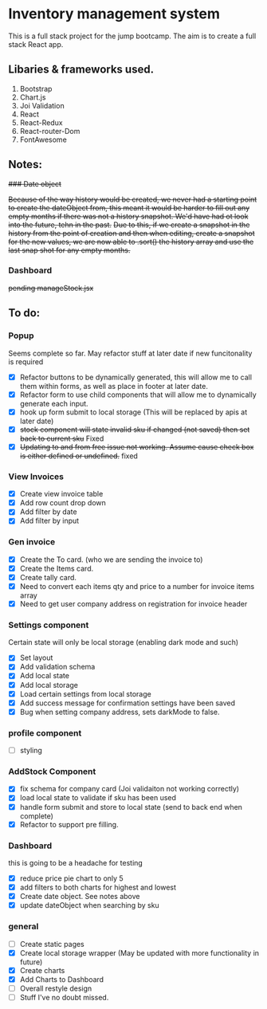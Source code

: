 # Inventory management system

This is a full stack project for the jump bootcamp. The aim is to create a full stack React app.

## Libaries & frameworks used.

1. Bootstrap
2. Chart.js
3. Joi Validation
4. React
5. React-Redux
6. React-router-Dom
7. FontAwesome

## Notes:

~~### Date object~~

~~Because of the way history would be created, we never had a starting point to create the dateObject from, this meant it would be harder to fill out any empty months if there was not a history snapshot. We'd have had ot look into the future, tehn in the past.~~
~~Due to this, if we create a snapshot in the history from the point of creation and then when editing, create a snapshot for the new values, we are now able to .sort() the history array and use the last snap shot for any empty months.~~

### Dashboard

~~pending manageStock.jsx~~

## To do:

### Popup

Seems complete so far. May refactor stuff at later date if new funcitonality is required

- [x] Refactor buttons to be dynamically generated, this will allow me to call them within forms, as well as place in footer at later date.
- [x] Refactor form to use child components that will allow me to dynamically generate each input.
- [x] hook up form submit to local storage (This will be replaced by apis at later date)
- [x] ~~stock component will state invalid sku if changed (not saved) then set back to current sku~~ Fixed
- [x] ~~Updating to and from free issue not working. Assume cause check box is either defined or undefined.~~ fixed

### View Invoices

- [x] Create view invoice table
- [x] Add row count drop down
- [x] Add filter by date
- [x] Add filter by input

### Gen invoice

- [x] Create the To card. (who we are sending the invoice to)
- [x] Create the Items card.
- [x] Create tally card.
- [x] Need to convert each items qty and price to a number for invoice items array
- [x] Need to get user company address on registration for invoice header

### Settings component

Certain state will only be local storage (enabling dark mode and such)

- [x] Set layout
- [x] Add validation schema
- [x] Add local state
- [x] Add local storage
- [x] Load certain settings from local storage
- [x] Add success message for confirmation settings have been saved
- [x] Bug when setting company address, sets darkMode to false.

### profile component

- [ ] styling

### AddStock Component

- [x] fix schema for company card (Joi validaiton not working correctly)
- [x] load local state to validate if sku has been used
- [x] handle form submit and store to local state (send to back end when complete)
- [x] Refactor to support pre filling.

### Dashboard

this is going to be a headache for testing

- [x] reduce price pie chart to only 5
- [x] add filters to both charts for highest and lowest
- [x] Create date object. See notes above
- [x] update dateObject when searching by sku

### general

- [ ] Create static pages
- [x] Create local storage wrapper (May be updated with more functionality in future)
- [x] Create charts
- [x] Add Charts to Dashboard
- [ ] Overall restyle design
- [ ] Stuff I've no doubt missed.
